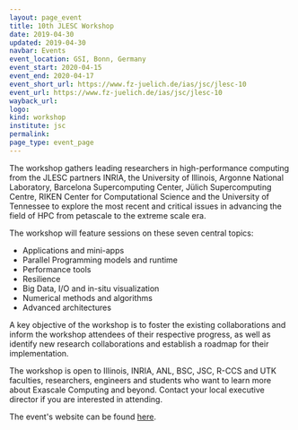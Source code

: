 ```yaml
---
layout: page_event
title: 10th JLESC Workshop
date: 2019-04-30
updated: 2019-04-30
navbar: Events
event_location: GSI, Bonn, Germany
event_start: 2020-04-15
event_end: 2020-04-17
event_short_url: https://www.fz-juelich.de/ias/jsc/jlesc-10
event_url: https://www.fz-juelich.de/ias/jsc/jlesc-10
wayback_url:
logo:
kind: workshop
institute: jsc
permalink:
page_type: event_page
---
```


The workshop gathers leading researchers in high-performance computing from the JLESC partners INRIA,
the University of Illinois, Argonne National Laboratory, Barcelona Supercomputing Center,
Jülich Supercomputing Centre, RIKEN Center for Computational Science and the University of Tennessee
to explore the most recent and critical issues in advancing the field of HPC from petascale to the extreme scale era.

The workshop will feature sessions on these seven central topics:

  * Applications and mini-apps
  * Parallel Programming models and runtime
  * Performance tools
  * Resilience
  * Big Data, I/O and in-situ visualization
  * Numerical methods and algorithms
  * Advanced architectures

A key objective of the workshop is to foster the existing collaborations and inform the workshop attendees of their respective progress, as well as identify new research collaborations and establish a roadmap
for their implementation.

The workshop is open to Illinois, INRIA, ANL, BSC, JSC, R-CCS and UTK faculties, researchers,
engineers and students who want to learn more about Exascale Computing and beyond. Contact your local executive director if you are interested in attending.

The event's website can be found [here](https://www.fz-juelich.de/ias/jsc/jlesc-10).
